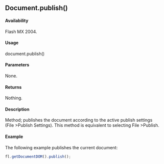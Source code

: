 ## Document.publish()

#### Availability

Flash MX 2004.

#### Usage

document.publish()

#### Parameters

None.

#### Returns

Nothing.

#### Description

Method; publishes the document according to the active publish settings (File >Publish Settings). This method is equivalent to selecting File >Publish.

#### Example
The following example publishes the current document:

```javascript
fl.getDocumentDOM().publish();

```